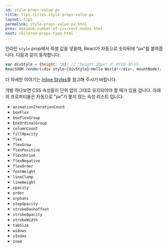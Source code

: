 ```yaml
---
id: style-props-value-px
title: tips.titles.style-props-value-px
layout: tips
permalink: style-props-value-px.html
prev: maximum-number-of-jsx-root-nodes.html
next: children-props-type.html
---
```


인라인 `style` prop에서 픽셀 값을 넣을때, React가 자동으로 숫자뒤에 "px"를 붙여줍니다. 다음과 같이 동작합니다:

```js
var divStyle = {height: 10}; // "height:10px" 로 렌더링 됩니다.
ReactDOM.render(<div style={divStyle}>Hello World!</div>, mountNode);
```

더 자세한 이야기는 [Inline Styles](/react/tips/inline-styles-ko-KR.html)를 참고해 주시기 바랍니다.

개발 하다보면 CSS 속성들이 단위 없이 그대로 유지되어야 할 때가 있을 겁니다. 아래의 프로퍼티들은 자동으로 "px"가 붙지 않는 속성 리스트 입니다:

- `animationIterationCount`
- `boxFlex`
- `boxFlexGroup`
- `boxOrdinalGroup`
- `columnCount`
- `fillOpacity`
- `flex`
- `flexGrow`
- `flexPositive`
- `flexShrink`
- `flexNegative`
- `flexOrder`
- `fontWeight`
- `lineClamp`
- `lineHeight`
- `opacity`
- `order`
- `orphans`
- `stopOpacity`
- `strokeDashoffset`
- `strokeOpacity`
- `strokeWidth`
- `tabSize`
- `widows`
- `zIndex`
- `zoom`
